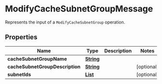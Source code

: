 

# ModifyCacheSubnetGroupMessage

Represents the input of a <code>ModifyCacheSubnetGroup</code> operation.

## Properties

| Name | Type | Description | Notes |
|------------ | ------------- | ------------- | -------------|
|**cacheSubnetGroupName** | [**String**](String.md) |  |  |
|**cacheSubnetGroupDescription** | [**String**](String.md) |  |  [optional] |
|**subnetIds** | [**List**](List.md) |  |  [optional] |



